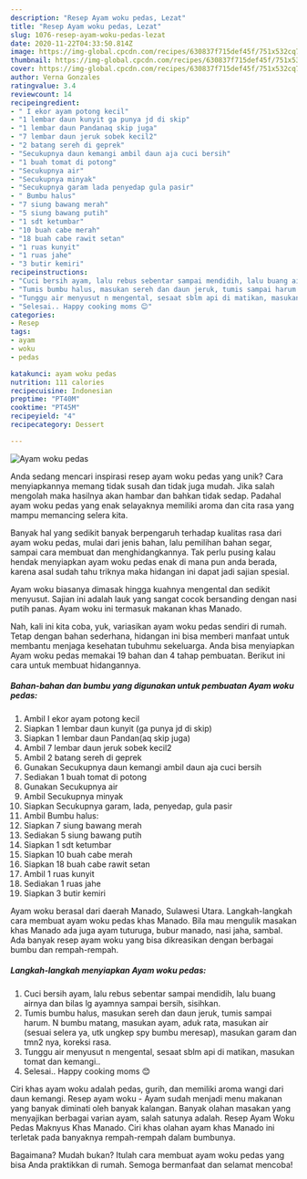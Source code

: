 ```yaml
---
description: "Resep Ayam woku pedas, Lezat"
title: "Resep Ayam woku pedas, Lezat"
slug: 1076-resep-ayam-woku-pedas-lezat
date: 2020-11-22T04:33:50.814Z
image: https://img-global.cpcdn.com/recipes/630837f715def45f/751x532cq70/ayam-woku-pedas-foto-resep-utama.jpg
thumbnail: https://img-global.cpcdn.com/recipes/630837f715def45f/751x532cq70/ayam-woku-pedas-foto-resep-utama.jpg
cover: https://img-global.cpcdn.com/recipes/630837f715def45f/751x532cq70/ayam-woku-pedas-foto-resep-utama.jpg
author: Verna Gonzales
ratingvalue: 3.4
reviewcount: 14
recipeingredient:
- " I ekor ayam potong kecil"
- "1 lembar daun kunyit ga punya jd di skip"
- "1 lembar daun Pandanaq skip juga"
- "7 lembar daun jeruk sobek kecil2"
- "2 batang sereh di geprek"
- "Secukupnya daun kemangi ambil daun aja cuci bersih"
- "1 buah tomat di potong"
- "Secukupnya air"
- "Secukupnya minyak"
- "Secukupnya garam lada penyedap gula pasir"
- " Bumbu halus"
- "7 siung bawang merah"
- "5 siung bawang putih"
- "1 sdt ketumbar"
- "10 buah cabe merah"
- "18 buah cabe rawit setan"
- "1 ruas kunyit"
- "1 ruas jahe"
- "3 butir kemiri"
recipeinstructions:
- "Cuci bersih ayam, lalu rebus sebentar sampai mendidih, lalu buang airnya dan bilas lg ayamnya sampai bersih, sisihkan."
- "Tumis bumbu halus, masukan sereh dan daun jeruk, tumis sampai harum. N bumbu matang, masukan ayam, aduk rata, masukan air (sesuai selera ya, utk ungkep spy bumbu meresap), masukan garam dan tmn2 nya, koreksi rasa."
- "Tunggu air menyusut n mengental, sesaat sblm api di matikan, masukan tomat dan kemangi.."
- "Selesai.. Happy cooking moms 😊"
categories:
- Resep
tags:
- ayam
- woku
- pedas

katakunci: ayam woku pedas 
nutrition: 111 calories
recipecuisine: Indonesian
preptime: "PT40M"
cooktime: "PT45M"
recipeyield: "4"
recipecategory: Dessert

---
```



![Ayam woku pedas](https://img-global.cpcdn.com/recipes/630837f715def45f/751x532cq70/ayam-woku-pedas-foto-resep-utama.jpg)

Anda sedang mencari inspirasi resep ayam woku pedas yang unik? Cara menyiapkannya memang tidak susah dan tidak juga mudah. Jika salah mengolah maka hasilnya akan hambar dan bahkan tidak sedap. Padahal ayam woku pedas yang enak selayaknya memiliki aroma dan cita rasa yang mampu memancing selera kita.

Banyak hal yang sedikit banyak berpengaruh terhadap kualitas rasa dari ayam woku pedas, mulai dari jenis bahan, lalu pemilihan bahan segar, sampai cara membuat dan menghidangkannya. Tak perlu pusing kalau hendak menyiapkan ayam woku pedas enak di mana pun anda berada, karena asal sudah tahu triknya maka hidangan ini dapat jadi sajian spesial.

Ayam woku biasanya dimasak hingga kuahnya mengental dan sedikit menyusut. Sajian ini adalah lauk yang sangat cocok bersanding dengan nasi putih panas. Ayam woku ini termasuk makanan khas Manado.


Nah, kali ini kita coba, yuk, variasikan ayam woku pedas sendiri di rumah. Tetap dengan bahan sederhana, hidangan ini bisa memberi manfaat untuk membantu menjaga kesehatan tubuhmu sekeluarga. Anda bisa menyiapkan Ayam woku pedas memakai 19 bahan dan 4 tahap pembuatan. Berikut ini cara untuk membuat hidangannya.

<!--inarticleads1-->

##### Bahan-bahan dan bumbu yang digunakan untuk pembuatan Ayam woku pedas:

1. Ambil  I ekor ayam potong kecil
1. Siapkan 1 lembar daun kunyit (ga punya jd di skip)
1. Siapkan 1 lembar daun Pandan(aq skip juga)
1. Ambil 7 lembar daun jeruk sobek kecil2
1. Ambil 2 batang sereh di geprek
1. Gunakan Secukupnya daun kemangi ambil daun aja cuci bersih
1. Sediakan 1 buah tomat di potong
1. Gunakan Secukupnya air
1. Ambil Secukupnya minyak
1. Siapkan Secukupnya garam, lada, penyedap, gula pasir
1. Ambil  Bumbu halus:
1. Siapkan 7 siung bawang merah
1. Sediakan 5 siung bawang putih
1. Siapkan 1 sdt ketumbar
1. Siapkan 10 buah cabe merah
1. Siapkan 18 buah cabe rawit setan
1. Ambil 1 ruas kunyit
1. Sediakan 1 ruas jahe
1. Siapkan 3 butir kemiri


Ayam woku berasal dari daerah Manado, Sulawesi Utara. Langkah-langkah cara membuat ayam woku pedas khas Manado. Bila mau mengulik masakan khas Manado ada juga ayam tuturuga, bubur manado, nasi jaha, sambal. Ada banyak resep ayam woku yang bisa dikreasikan dengan berbagai bumbu dan rempah-rempah. 

<!--inarticleads2-->

##### Langkah-langkah menyiapkan Ayam woku pedas:

1. Cuci bersih ayam, lalu rebus sebentar sampai mendidih, lalu buang airnya dan bilas lg ayamnya sampai bersih, sisihkan.
1. Tumis bumbu halus, masukan sereh dan daun jeruk, tumis sampai harum. N bumbu matang, masukan ayam, aduk rata, masukan air (sesuai selera ya, utk ungkep spy bumbu meresap), masukan garam dan tmn2 nya, koreksi rasa.
1. Tunggu air menyusut n mengental, sesaat sblm api di matikan, masukan tomat dan kemangi..
1. Selesai.. Happy cooking moms 😊


Ciri khas ayam woku adalah pedas, gurih, dan memiliki aroma wangi dari daun kemangi. Resep ayam woku - Ayam sudah menjadi menu makanan yang banyak diminati oleh banyak kalangan. Banyak olahan masakan yang menyajikan berbagai varian ayam, salah satunya adalah. Resep Ayam Woku Pedas Maknyus Khas Manado. Ciri khas olahan ayam khas Manado ini terletak pada banyaknya rempah-rempah dalam bumbunya. 

Bagaimana? Mudah bukan? Itulah cara membuat ayam woku pedas yang bisa Anda praktikkan di rumah. Semoga bermanfaat dan selamat mencoba!
